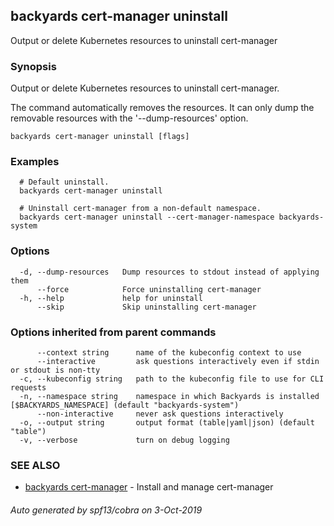 ## backyards cert-manager uninstall

Output or delete Kubernetes resources to uninstall cert-manager

### Synopsis

Output or delete Kubernetes resources to uninstall cert-manager.

The command automatically removes the resources.
It can only dump the removable resources with the '--dump-resources' option.

```
backyards cert-manager uninstall [flags]
```

### Examples

```
  # Default uninstall.
  backyards cert-manager uninstall

  # Uninstall cert-manager from a non-default namespace.
  backyards cert-manager uninstall --cert-manager-namespace backyards-system
```

### Options

```
  -d, --dump-resources   Dump resources to stdout instead of applying them
      --force            Force uninstalling cert-manager
  -h, --help             help for uninstall
      --skip             Skip uninstalling cert-manager
```

### Options inherited from parent commands

```
      --context string      name of the kubeconfig context to use
      --interactive         ask questions interactively even if stdin or stdout is non-tty
  -c, --kubeconfig string   path to the kubeconfig file to use for CLI requests
  -n, --namespace string    namespace in which Backyards is installed [$BACKYARDS_NAMESPACE] (default "backyards-system")
      --non-interactive     never ask questions interactively
  -o, --output string       output format (table|yaml|json) (default "table")
  -v, --verbose             turn on debug logging
```

### SEE ALSO

* [backyards cert-manager](backyards_cert-manager.md)	 - Install and manage cert-manager

###### Auto generated by spf13/cobra on 3-Oct-2019
